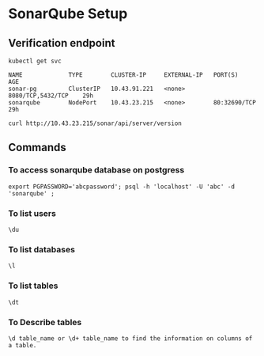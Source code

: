 # SonarQube Setup

## Verification endpoint
    kubectl get svc
    
    NAME             TYPE        CLUSTER-IP     EXTERNAL-IP   PORT(S)              AGE
    sonar-pg         ClusterIP   10.43.91.221   <none>        8080/TCP,5432/TCP    29h
    sonarqube        NodePort    10.43.23.215   <none>        80:32690/TCP         29h

    curl http://10.43.23.215/sonar/api/server/version

## Commands
### To access sonarqube database on postgress
    export PGPASSWORD='abcpassword'; psql -h 'localhost' -U 'abc' -d 'sonarqube' ;
### To list users
    \du
### To list databases    
    \l    
### To list tables
    \dt    
### To Describe tables
    \d table_name or \d+ table_name to find the information on columns of a table.        